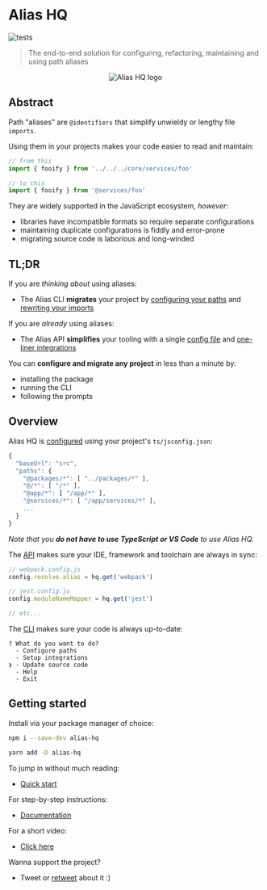 # Alias HQ 

![tests](https://github.com/davestewart/alias-hq/workflows/tests/badge.svg)

> The end-to-end solution for configuring, refactoring, maintaining and using path aliases

<p align="center">
  <img src="https://raw.githubusercontent.com/davestewart/alias-hq/master/docs/assets/logo.png" alt="Alias HQ logo">
</p>

## Abstract

Path "aliases" are `@identifiers` that simplify unwieldy or lengthy file `imports`.

Using them in your projects makes your code easier to read and maintain:

```js
// from this
import { fooify } from '../../../core/services/foo' 

// to this
import { fooify } from '@services/foo' 
```

They are widely supported in the JavaScript ecosystem, *however*:

- libraries have incompatible formats so require separate configurations  
- maintaining duplicate configurations is fiddly and error-prone 
- migrating source code is laborious and long-winded

## TL;DR

If you are *thinking about* using aliases:

- The Alias CLI **migrates** your project by [configuring your paths](docs/cli/paths.md) and [rewriting your imports](docs/cli/source.md) 

If you are *already* using aliases:

- The Alias API **simplifies** your tooling with a single [config file](docs/cli/paths.md) and [one-liner integrations](docs/integrations.md)

You can **configure and migrate any project** in less than a minute by:

- installing the package
- running the CLI
- following the prompts

## Overview

Alias HQ is [configured](./docs/cli/paths.md) using your project's `ts/jsconfig.json`:

```js
{
  "baseUrl": "src",
  "paths": {
    "@packages/*": [ "../packages/*" ],
    "@/*": [ "/*" ],
    "@app/*": [ "/app/*" ],
    "@services/*": [ "/app/services/*" ],
    ...
  }
}
```

*Note that you **do not have to use TypeScript or VS Code** to use Alias HQ.*

The [API](./docs/api/api.md) makes sure your IDE, framework and toolchain are always in sync:

```js
// webpack.config.js
config.resolve.alias = hq.get('webpack')

// jest.config.js
config.moduleNameMapper = hq.get('jest')

// etc...
```
The [CLI](./docs/cli/cli.md) makes sure your code is always up-to-date:

```
? What do you want to do?
  - Configure paths
  - Setup integrations
❯ - Update source code
  - Help
  - Exit
```

## Getting started

Install via your package manager of choice:

```bash
npm i --save-dev alias-hq
```

```bash
yarn add -D alias-hq
```

To jump in without much reading:

- [Quick start](docs/quick-start.md)

For step-by-step instructions:

- [Documentation](docs/README.md)

For a short video:

- [Click here](https://twitter.com/i/status/1298592287266611205)

Wanna support the project?

- Tweet or [retweet](https://twitter.com/dave_stewart/status/1297906829868109825) about it :)
